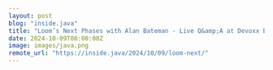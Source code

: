 ```yaml
---
layout: post
blog: "inside.java"
title: "Loom’s Next Phases with Alan Bateman - Live Q&amp;A at Devoxx BE"
date: 2024-10-09T00:00:00Z
image: images/java.png
remote_url: "https://inside.java/2024/10/09/loom-next/"
---
```

